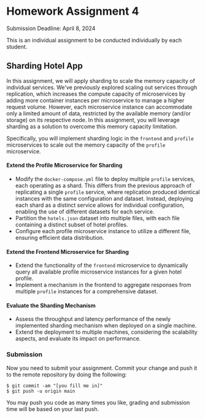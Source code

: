 # Homework Assignment 4

Submission Deadline: April 8, 2024

This is an individual assignment to be conducted individually by each student.

## Sharding Hotel App

In this assignment, we will apply sharding to scale the memory capacity of individual services. We've previously explored scaling out services through replication, which increases the compute capacity of microservices by adding more container instances per microservice to manage a higher request volume. 
However, each microservice instance can accommodate only a limited amount of data, restricted by the available memory (and/or storage) on its respective node. 
In this assignment, you will leverage sharding as a solution to overcome this memory capacity limitation.

Specifically, you will implement sharding logic in the `frontend` and `profile` microservices to scale out the memory capacity of the `profile` microservice.

#### Extend the Profile Microservice for Sharding

- Modify the `docker-compose.yml` file to deploy multiple `profile` services, each operating as a shard. This differs from the previous approach of replicating a single `profile` service, where replication produced identical instances with the same configuration and dataset. Instead, deploying each shard as a distinct service allows for individual configuration, enabling the use of different datasets for each service.
- Partition the `hotels.json` dataset into multiple files, with each file containing a distinct subset of hotel profiles.
- Configure each profile microservice instance to utilize a different file, ensuring efficient data distribution.

#### Extend the Frontend Microservice for Sharding

- Extend the functionality of the `frontend` microservice to dynamically query all available profile microservice instances for a given hotel profile.
- Implement a mechanism in the frontend to aggregate responses from multiple `profile` instances for a comprehensive dataset.

#### Evaluate the Sharding Mechanism
- Assess the throughput and latency performance of the newly implemented sharding mechanism when deployed on a single machine.
- Extend the deployment to multiple machines, considering the scalability aspects, and evaluate its impact on performance.

### Submission

Now you need to submit your assignment. Commit your change and push it to the remote repository by doing the following:

```
$ git commit -am "[you fill me in]"
$ git push -u origin main
```

You may push you code as many times you like, grading and submission time will be based on your last push.
